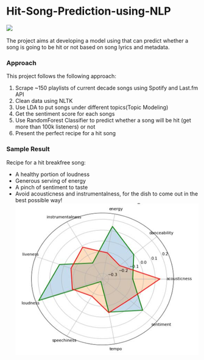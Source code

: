 # Hit-Song-Prediction-using-NLP

![](https://www.adorama.com/alc/wp-content/uploads/2017/08/shutterstock_415922566-1024x657.jpg)

The project aims at developing a model using that can predict whether a song is going to be hit or not based on song lyrics and metadata.

### Approach
This project follows the following approach:
  1. Scrape ~150 playlists of current decade songs using Spotify and Last.fm API
  2. Clean data using NLTK
  3. Use LDA to put songs under different topics(Topic Modeling)
  4. Get the sentiment score for each songs
  5. Use RandomForest Classifier to predict whether a song will be hit (get more than 100k listeners) or not 
  6. Present the perfect recipe for a hit song 

### Sample Result
Recipe for a hit breakfree song:
  * A healthy portion of loudness
  * Generous serving of energy
  * A pinch of sentiment to taste
  * Avoid  acousticness and instrumentalness, for the dish to come out in the best possible way!
![](https://github.com/manas3858/Hit-Song-Prediction-using-NLP/blob/master/Breakfree%20Song%20Recipe.JPG)

